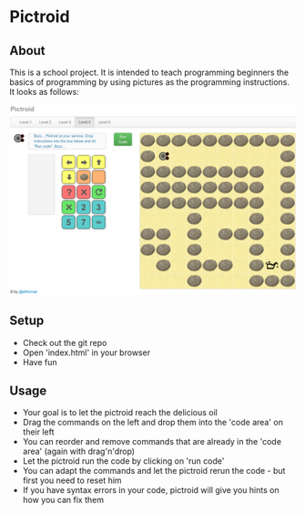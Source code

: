 # Pictroid

## About
This is a school project. It is intended to teach programming beginners the basics of programming by using pictures as
the programming instructions. It looks as follows:

![Screenshot](/img/screenshot.png "Screenshot")

## Setup
- Check out the git repo
- Open 'index.html' in your browser
- Have fun

## Usage
- Your goal is to let the pictroid reach the delicious oil
- Drag the commands on the left and drop them into the 'code area' on their left
- You can reorder and remove commands that are already in the 'code area' (again with drag'n'drop)
- Let the pictroid run the code by clicking on 'run code'
- You can adapt the commands and let the pictroid rerun the code - but first you need to reset him
- If you have syntax errors in your code, pictroid will give you hints on how you can fix them